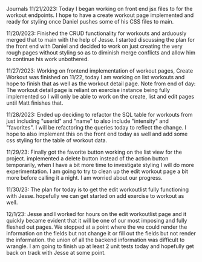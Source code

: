 Journals
11/21/2023:
Today I began working on front end jsx files to for the workout endpoints. I hope to have a create workout
page implemented and ready for styling once Daniel pushes some of his CSS files to main.

11/20/2023:
Finished the CRUD functionality for workouts and arduously merged that to main with the help of Jesse.
I started discussing the plan for the front end with Daniel and decided to work on just creating the very rough
pages without styling so as to diminish merge conflicts and allow him to continue his work unbothered.

11/27/2023:
Working on frontend implementation of workout pages, Create Workout was finished on 11/22, today I am working on list workouts and hope to finish that as well as the workout detail page. Note from end of day: The workout detail page is reliant on exercise instance being fully implemented so I will only be able to work on the create, list and edit pages until Matt finishes that.

11/28/2023:
Ended up deciding to refactor the SQL table for workouts from just including "userid" and "name" to also include "intensity" and "favorites". I will be refactoring the queries today to reflect the change. I hope to also implement this on the front end today as well and add some css styling for the table of workout data.

11/29/23:
Finally got the favorite button working on the list view for the project. implemented a delete button instead of the action button temporarily, when I have a bit more time to investigate styling I will do more experimentation.
I am going to try to clean up the edit workout page a bit more before calling it a night. I am worried about our progress.

11/30/23:
The plan for today is to get the edit workoutlist fully functioning with Jesse. hopefully we can get started on add exercise to workout as well.

12/1/23:
Jesse and I worked for hours on the edit workoutlist page and it quickly became evident that it will be one of our most imposing and fully fleshed out pages. We stopped at a point where the we could render the information on the fields but not change it or fill out the fields but not render the information. the union of all the backend information was difficult to wrangle. I am going to finish up at least 2 unit tests today and hopefully get back on track with Jesse at some point.

